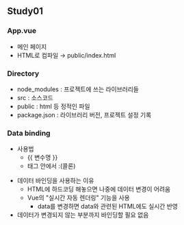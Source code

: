 ## Study01

### App.vue
- 메인 페이지
- HTML로 컴파일 → public/index.html

### Directory
- node_modules : 프로젝트에 쓰는 라이브러리들
- src : 소스코드 
- public : html 등 정적인 파일
- package.json : 라이브러리 버전, 프로젝트 설정 기록


### Data binding
- 사용법
    - {{ 변수명 }}
    - 태그 안에서 :(콜론)
        <p :style="스타일변수" :title="타이틀변수"></p>
- 데이터 바인딩을 사용하는 이유
    - HTML에 하드코딩 해놓으면 나중에 데이터 변경이 어려움
    - Vue의 "실시간 자동 렌더링" 기능을 사용
        - data를 변경하면 data와 관련된 HTML에도 실시간 반영
- 데이터가 변경되지 않는 부분까지 바인딩할 필요 없음
